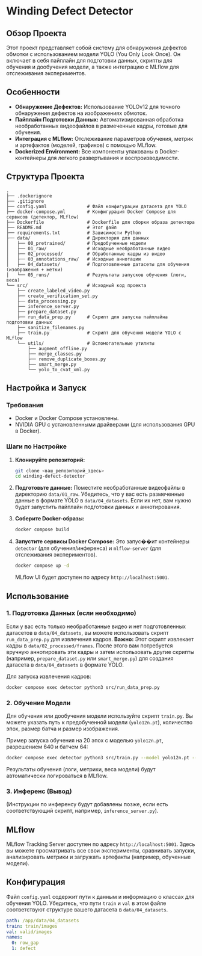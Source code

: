# Winding Defect Detector

## Обзор Проекта
Этот проект представляет собой систему для обнаружения дефектов обмотки с использованием модели YOLO (You Only Look Once). Он включает в себя пайплайн для подготовки данных, скрипты для обучения и дообучения модели, а также интеграцию с MLflow для отслеживания экспериментов.

## Особенности
-   **Обнаружение Дефектов:** Использование YOLOv12 для точного обнаружения дефектов на изображениях обмоток.
-   **Пайплайн Подготовки Данных:** Автоматизированная обработка необработанных видеофайлов в размеченные кадры, готовые для обучения.
-   **Интеграция с MLflow:** Отслеживание параметров обучения, метрик и артефактов (моделей, графиков) с помощью MLflow.
-   **Dockerized Environment:** Все компоненты упакованы в Docker-контейнеры для легкого развертывания и воспроизводимости.

## Структура Проекта
```
.
├── .dockerignore
├── .gitignore
├── config.yaml               # Файл конфигурации датасета для YOLO
├── docker-compose.yml        # Конфигурация Docker Compose для сервисов (детектор, MLflow)
├── Dockerfile                # Dockerfile для сборки образа детектора
├── README.md                 # Этот файл
├── requirements.txt          # Зависимости Python
├── data/                     # Директория для данных
│   ├── 00_pretrained/        # Предобученные модели
│   ├── 01_raw/               # Исходные необработанные видео
│   ├── 02_processed/         # Обработанные кадры из видео
│   ├── 03_annotations_raw/   # Исходные аннотации
│   ├── 04_datasets/          # Подготовленные датасеты для обучения (изображения + метки)
│   └── 05_runs/              # Результаты запусков обучения (логи, веса)
└── src/                      # Исходный код проекта
    ├── create_labeled_video.py
    ├── create_verification_set.py
    ├── data_processing.py
    ├── inference_server.py
    ├── prepare_dataset.py
    ├── run_data_prep.py      # Скрипт для запуска пайплайна подготовки данных
    ├── sanitize_filenames.py
    ├── train.py              # Скрипт для обучения модели YOLO с MLflow
    └── utils/                # Вспомогательные утилиты
        ├── augment_offline.py
        ├── merge_classes.py
        ├── remove_duplicate_boxes.py
        ├── smart_merge.py
        └── yolo_to_cvat_xml.py
```

## Настройка и Запуск

### Требования
-   Docker и Docker Compose установлены.
-   NVIDIA GPU с установленными драйверами (для использования GPU в Docker).

### Шаги по Настройке
1.  **Клонируйте репозиторий:**
    ```bash
    git clone <ваш_репозиторий_здесь>
    cd winding-defect-detector
    ```

2.  **Подготовьте данные:**
    Поместите необработанные видеофайлы в директорию `data/01_raw`.
    Убедитесь, что у вас есть размеченные данные в формате YOLO в `data/04_datasets`. Если их нет, вам нужно будет запустить пайплайн подготовки данных и аннотирования.

3.  **Соберите Docker-образы:**
    ```bash
    docker compose build
    ```

4.  **Запустите сервисы Docker Compose:**
    Это запус��ит контейнеры `detector` (для обучения/инференса) и `mlflow-server` (для отслеживания экспериментов).
    ```bash
    docker compose up -d
    ```
    MLflow UI будет доступен по адресу `http://localhost:5001`.

## Использование

### 1. Подготовка Данных (если необходимо)
Если у вас есть только необработанные видео и нет подготовленных датасетов в `data/04_datasets`, вы можете использовать скрипт `run_data_prep.py` для извлечения кадров.
**Важно:** Этот скрипт извлекает кадры в `data/02_processed/frames`. После этого вам потребуется вручную аннотировать эти кадры и затем использовать другие скрипты (например, `prepare_dataset.py` или `smart_merge.py`) для создания датасета в `data/04_datasets` в формате YOLO.

Для запуска извлечения кадров:
```bash
docker compose exec detector python3 src/run_data_prep.py
```

### 2. Обучение Модели
Для обучения или дообучения модели используйте скрипт `train.py`.
Вы можете указать путь к предобученной модели (`yolo12n.pt`), количество эпох, размер батча и размер изображения.

Пример запуска обучения на 20 эпох с моделью `yolo12n.pt`, разрешением 640 и батчем 64:
```bash
docker compose exec detector python3 src/train.py --model yolo12n.pt --epochs 20 --imgsz 640 --batch 64
```
Результаты обучения (логи, метрики, веса модели) будут автоматически логироваться в MLflow.

### 3. Инференс (Вывод)
(Инструкции по инференсу будут добавлены позже, если есть соответствующий скрипт, например, `inference_server.py`).

## MLflow
MLflow Tracking Server доступен по адресу `http://localhost:5001`. Здесь вы можете просматривать все свои эксперименты, сравнивать запуски, анализировать метрики и загружать артефакты (например, обученные модели).

## Конфигурация
Файл `config.yaml` содержит пути к данным и информацию о классах для обучения YOLO. Убедитесь, что пути `train` и `val` в этом файле соответствуют структуре вашего датасета в `data/04_datasets`.
```yaml
path: /app/data/04_datasets
train: train/images
val: valid/images
names:
  0: row_gap
  1: defect
```
